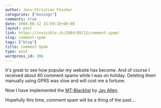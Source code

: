 ```yaml
---
author: Jens-Christian Fischer
categories: ["musings"]
comments: true
date: 2004-08-12 15:59:10+00:00
layout: post
link: https://invisible.ch/2004/08/12/comment-spam/
slug: comment-spam
tags: ["blog"]
title: Comment Spam
type: post
wordpress_id: 306
---
```


It's great to see how popular my website has become. And of course I received about 60 comment spams while I was on holiday. Deleting them manually using GPRS was slow and will cost me a fortune.

Now I have implemented the [MT-Blacklist](https://www.jayallen.org/projects/mt-blacklist/) by [Jay Allen](https://www.jayallen.org/comment_spam/).

Hopefully this time, comment spam will be a thing of the past....
